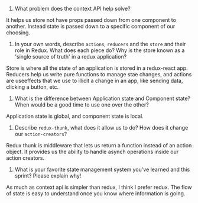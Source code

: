 1. What problem does the context API help solve?

It helps us store not have props passed down from one component to another. Instead state is passed down to a specific component of our choosing. 

1. In your own words, describe `actions`, `reducers` and the `store` and their role in Redux. What does each piece do? Why is the store known as a 'single source of truth' in a redux application?

Store is where all the state of an application is stored in a redux-react app. Reducers help us write pure functions to manage stae changes, and actions are useeffects that we use to illicit a change in an app, like sending data, clicking a button, etc. 

1. What is the difference between Application state and Component state? When would be a good time to use one over the other?

Application state is global, and component state is local.

1. Describe `redux-thunk`, what does it allow us to do? How does it change our `action-creators`?

Redux thunk is middleware that lets us return a function instead of an action object. It provides us the ability to handle asynch operations inside our action creators. 

1. What is your favorite state management system you've learned and this sprint? Please explain why!

As much as context api is simpler than redux, I think I prefer redux. The flow of state is easy to understand once you know where information is going. 
